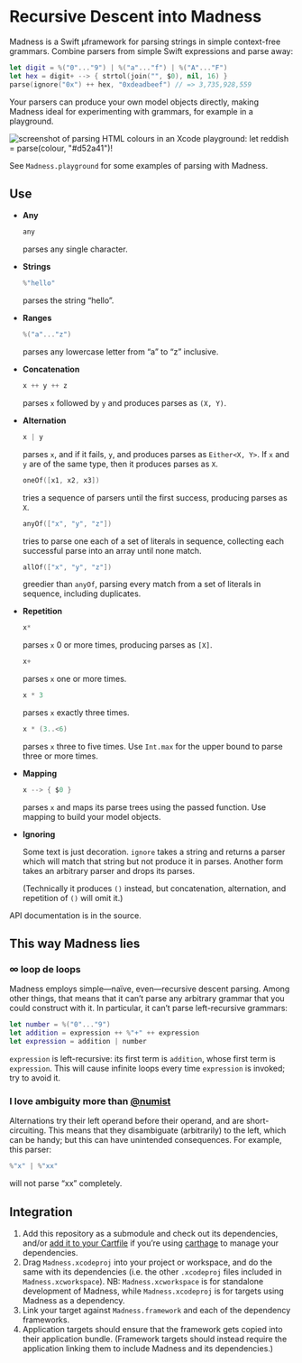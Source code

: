 # Recursive Descent into Madness

Madness is a Swift µframework for parsing strings in simple context-free grammars. Combine parsers from simple Swift expressions and parse away:

```swift
let digit = %("0"..."9") | %("a"..."f") | %("A"..."F")
let hex = digit+ --> { strtol(join("", $0), nil, 16) }
parse(ignore("0x") ++ hex, "0xdeadbeef") // => 3,735,928,559
```

Your parsers can produce your own model objects directly, making Madness ideal for experimenting with grammars, for example in a playground.

![screenshot of parsing HTML colours in an Xcode playground: `let reddish = parse(colour, "#d52a41")!`](https://cloud.githubusercontent.com/assets/59671/5415280/1453c774-81f4-11e4-8726-b51423bb06f9.png)

See `Madness.playground` for some examples of parsing with Madness.


## Use

- **Any**

	```swift
	any
	```

	parses any single character.

- **Strings**

	```swift
	%"hello"
	```

	parses the string “hello”.

- **Ranges**

	```swift
	%("a"..."z")
	```

	parses any lowercase letter from “a” to “z” inclusive.

- **Concatenation**

	```swift
	x ++ y ++ z
	```

	parses `x` followed by `y` and produces parses as `(X, Y)`.

- **Alternation**

	```swift
	x | y
	```

	parses `x`, and if it fails, `y`, and produces parses as `Either<X, Y>`. If `x` and `y` are of the same type, then it produces parses as `X`.

	```swift
	oneOf([x1, x2, x3])
	```

	tries a sequence of parsers until the first success, producing parses as `X`.

	```swift
	anyOf(["x", "y", "z"])
	```

	tries to parse one each of a set of literals in sequence, collecting each successful parse into an array until none match.

	```swift
	allOf(["x", "y", "z"])
	```

	greedier than `anyOf`, parsing every match from a set of literals in sequence, including duplicates.

- **Repetition**

	```swift
	x*
	```

	parses `x` 0 or more times, producing parses as `[X]`.

	```swift
	x+
	```

	parses `x` one or more times.

	```swift
	x * 3
	```

	parses `x` exactly three times.

	```swift
	x * (3..<6)
	```

	parses `x` three to five times. Use `Int.max` for the upper bound to parse three or more times.

- **Mapping**

	```swift
	x --> { $0 }
	```

	parses `x` and maps its parse trees using the passed function. Use mapping to build your model objects.

- **Ignoring**

	Some text is just decoration. `ignore` takes a string and returns a parser which will match that string but not produce it in parses. Another form takes an arbitrary parser and drops its parses.

	(Technically it produces `()` instead, but concatenation, alternation, and repetition of `()` will omit it.)

API documentation is in the source.


## This way Madness lies

### ∞ loop de loops

Madness employs simple—naïve, even—recursive descent parsing. Among other things, that means that it can’t parse any arbitrary grammar that you could construct with it. In particular, it can’t parse left-recursive grammars:

```swift
let number = %("0"..."9")
let addition = expression ++ %"+" ++ expression
let expression = addition | number
```

`expression` is left-recursive: its first term is `addition`, whose first term is `expression`. This will cause infinite loops every time `expression` is invoked; try to avoid it.


### I love ambiguity more than [@numist](https://twitter.com/numist/status/423722622031908864)

Alternations try their left operand before their operand, and are short-circuiting. This means that they disambiguate (arbitrarily) to the left, which can be handy; but this can have unintended consequences. For example, this parser:

```swift
%"x" | %"xx"
```

will not parse “xx” completely.


## Integration

1. Add this repository as a submodule and check out its dependencies, and/or [add it to your Cartfile](https://github.com/Carthage/Carthage/blob/master/Documentation/Artifacts.md#cartfile) if you’re using [carthage](https://github.com/Carthage/Carthage/) to manage your dependencies.
2. Drag `Madness.xcodeproj` into your project or workspace, and do the same with its dependencies (i.e. the other `.xcodeproj` files included in `Madness.xcworkspace`). NB: `Madness.xcworkspace` is for standalone development of Madness, while `Madness.xcodeproj` is for targets using Madness as a dependency.
3. Link your target against `Madness.framework` and each of the dependency frameworks.
4. Application targets should ensure that the framework gets copied into their application bundle. (Framework targets should instead require the application linking them to include Madness and its dependencies.)
